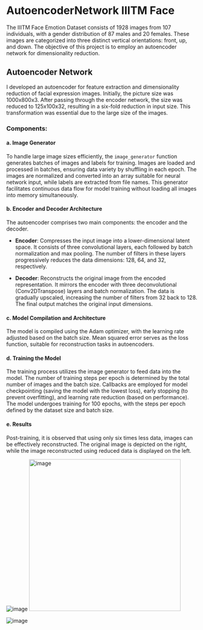 # AutoencoderNetwork IIITM Face

The IIITM Face Emotion Dataset consists of 1928 images from 107 individuals, with a gender distribution of 87 males and 20 females. These images are categorized into three distinct vertical orientations: front, up, and down. The objective of this project is to employ an autoencoder network for dimensionality reduction.

## Autoencoder Network

I developed an autoencoder for feature extraction and dimensionality reduction of facial expression images. Initially, the picture size was 1000x800x3. After passing through the encoder network, the size was reduced to 125x100x32, resulting in a six-fold reduction in input size. This transformation was essential due to the large size of the images.

### Components:

#### a. Image Generator

To handle large image sizes efficiently, the `image_generator` function generates batches of images and labels for training. Images are loaded and processed in batches, ensuring data variety by shuffling in each epoch. The images are normalized and converted into an array suitable for neural network input, while labels are extracted from file names. This generator facilitates continuous data flow for model training without loading all images into memory simultaneously.

#### b. Encoder and Decoder Architecture

The autoencoder comprises two main components: the encoder and the decoder.

- **Encoder**: Compresses the input image into a lower-dimensional latent space. It consists of three convolutional layers, each followed by batch normalization and max pooling. The number of filters in these layers progressively reduces the data dimensions: 128, 64, and 32, respectively.
  
- **Decoder**: Reconstructs the original image from the encoded representation. It mirrors the encoder with three deconvolutional (Conv2DTranspose) layers and batch normalization. The data is gradually upscaled, increasing the number of filters from 32 back to 128. The final output matches the original input dimensions.

#### c. Model Compilation and Architecture

The model is compiled using the Adam optimizer, with the learning rate adjusted based on the batch size. Mean squared error serves as the loss function, suitable for reconstruction tasks in autoencoders.

#### d. Training the Model

The training process utilizes the image generator to feed data into the model. The number of training steps per epoch is determined by the total number of images and the batch size. Callbacks are employed for model checkpointing (saving the model with the lowest loss), early stopping (to prevent overfitting), and learning rate reduction (based on performance). The model undergoes training for 100 epochs, with the steps per epoch defined by the dataset size and batch size.

#### e. Results

Post-training, it is observed that using only six times less data, images can be effectively reconstructed. The original image is depicted on the right, while the image reconstructed using reduced data is displayed on the left.

![image](https://github.com/piotrwojslawski/AutoencoderNetwork/assets/55345644/7d66aede-d8e9-4704-b388-d42201ec9239)
<img src="https://github.com/piotrwojslawski/AutoencoderNetwork/assets/55345644/7d66aede-d8e9-4704-b388-d42201ec9239" alt="image" width="400">

![image](https://github.com/piotrwojslawski/AutoencoderNetwork/assets/55345644/18c34779-294c-4aa5-b94d-52cd08af50b0)

